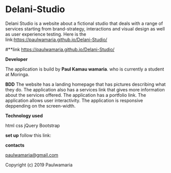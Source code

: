 # Delani-Studio
Delani Studio is a website about a fictional studio that deals with a range of services starting from brand-strategy, interactions and  visual design  as well as user experience testing. Here is the link:https://paulwamaria.github.io/Delani-Studio/

#**link
https://paulwamaria.github.io/Delani-Studio/

**Developer**

The application is build by **Paul Kamau wamaria**. who is currently a student at Moringa.

**BDD**
The website has a landing homepage that has pictures describing what they do. 
The application also has a services link that gives more information about the services offered.
The application has a portfolio link.
The application allows user interactivity.
The application is responsive deppending on the screen-width.

**Technology used**

html
css
jQuery
Bootstrap

**set up**
follow this link:

**contacts**

paulwamaria@gmail.com

Copyright (c) 2019 Paulwamaria
